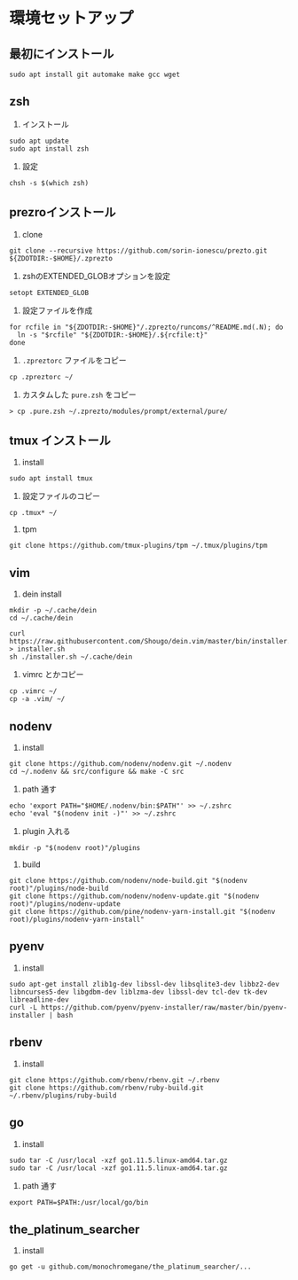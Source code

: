 # 環境セットアップ

## 最初にインストール
```
sudo apt install git automake make gcc wget
```

## zsh
1. インストール
```shell
sudo apt update
sudo apt install zsh
```
1. 設定
```shell
chsh -s $(which zsh)
```

## prezroインストール
1. clone
```shell
git clone --recursive https://github.com/sorin-ionescu/prezto.git ${ZDOTDIR:-$HOME}/.zprezto
```
1. zshのEXTENDED_GLOBオプションを設定
```shell
setopt EXTENDED_GLOB
```
1. 設定ファイルを作成
```shell
for rcfile in "${ZDOTDIR:-$HOME}"/.zprezto/runcoms/^README.md(.N); do
  ln -s "$rcfile" "${ZDOTDIR:-$HOME}/.${rcfile:t}"
done
```
1. `.zpreztorc` ファイルをコピー
```shell
cp .zpreztorc ~/
```
1. カスタムした `pure.zsh` をコピー
```shell
> cp .pure.zsh ~/.zprezto/modules/prompt/external/pure/
```

## tmux インストール
1. install
```shell
sudo apt install tmux
```
1. 設定ファイルのコピー
```shell
cp .tmux* ~/
```
1. tpm
```shell
git clone https://github.com/tmux-plugins/tpm ~/.tmux/plugins/tpm
```

## vim
1. dein install
```shell
mkdir -p ~/.cache/dein
cd ~/.cache/dein

curl https://raw.githubusercontent.com/Shougo/dein.vim/master/bin/installer.sh > installer.sh
sh ./installer.sh ~/.cache/dein
```
1. vimrc とかコピー
```shell
cp .vimrc ~/
cp -a .vim/ ~/
```

## nodenv
1. install
```shell
git clone https://github.com/nodenv/nodenv.git ~/.nodenv
cd ~/.nodenv && src/configure && make -C src
```
1. path 通す
```shell
echo 'export PATH="$HOME/.nodenv/bin:$PATH"' >> ~/.zshrc
echo 'eval "$(nodenv init -)"' >> ~/.zshrc
```
1. plugin 入れる
```shell
mkdir -p "$(nodenv root)"/plugins
```
1. build
```shell
git clone https://github.com/nodenv/node-build.git "$(nodenv root)"/plugins/node-build
git clone https://github.com/nodenv/nodenv-update.git "$(nodenv root)"/plugins/nodenv-update
git clone https://github.com/pine/nodenv-yarn-install.git "$(nodenv root)/plugins/nodenv-yarn-install"
```

## pyenv
1. install
```shell
sudo apt-get install zlib1g-dev libssl-dev libsqlite3-dev libbz2-dev libncurses5-dev libgdbm-dev liblzma-dev libssl-dev tcl-dev tk-dev libreadline-dev
curl -L https://github.com/pyenv/pyenv-installer/raw/master/bin/pyenv-installer | bash
```

## rbenv
1. install
```shell
git clone https://github.com/rbenv/rbenv.git ~/.rbenv
git clone https://github.com/rbenv/ruby-build.git ~/.rbenv/plugins/ruby-build
```

## go
1. install
```shell
sudo tar -C /usr/local -xzf go1.11.5.linux-amd64.tar.gz
sudo tar -C /usr/local -xzf go1.11.5.linux-amd64.tar.gz
```
1. path 通す
```shell
export PATH=$PATH:/usr/local/go/bin
```

## the_platinum_searcher
1. install
```shell
go get -u github.com/monochromegane/the_platinum_searcher/...
```
